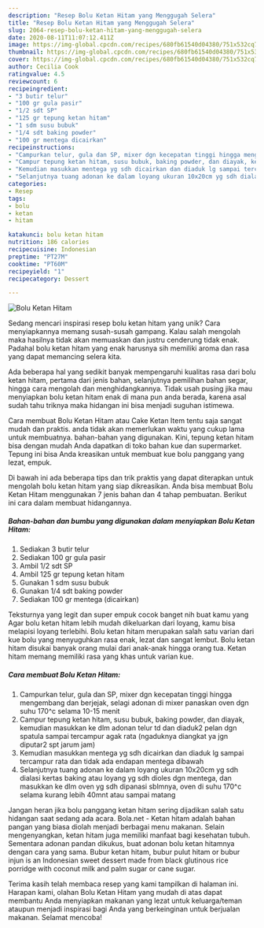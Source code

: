 ```yaml
---
description: "Resep Bolu Ketan Hitam yang Menggugah Selera"
title: "Resep Bolu Ketan Hitam yang Menggugah Selera"
slug: 2064-resep-bolu-ketan-hitam-yang-menggugah-selera
date: 2020-08-11T11:07:12.411Z
image: https://img-global.cpcdn.com/recipes/680fb61540d04380/751x532cq70/bolu-ketan-hitam-foto-resep-utama.jpg
thumbnail: https://img-global.cpcdn.com/recipes/680fb61540d04380/751x532cq70/bolu-ketan-hitam-foto-resep-utama.jpg
cover: https://img-global.cpcdn.com/recipes/680fb61540d04380/751x532cq70/bolu-ketan-hitam-foto-resep-utama.jpg
author: Cecilia Cook
ratingvalue: 4.5
reviewcount: 6
recipeingredient:
- "3 butir telur"
- "100 gr gula pasir"
- "1/2 sdt SP"
- "125 gr tepung ketan hitam"
- "1 sdm susu bubuk"
- "1/4 sdt baking powder"
- "100 gr mentega dicairkan"
recipeinstructions:
- "Campurkan telur, gula dan SP, mixer dgn kecepatan tinggi hingga mengembang dan berjejak, selagi adonan di mixer panaskan oven dgn suhu 170^c selama 10-15 menit"
- "Campur tepung ketan hitam, susu bubuk, baking powder, dan diayak, kemudian masukkan ke dlm adonan telur td dan diaduk2 pelan dgn spatula sampai tercampur agak rata (ngaduknya diangkat ya jgn diputar2 spt jarum jam)"
- "Kemudian masukkan mentega yg sdh dicairkan dan diaduk lg sampai tercampur rata dan tidak ada endapan mentega dibawah"
- "Selanjutnya tuang adonan ke dalam loyang ukuran 10x20cm yg sdh dialasi kertas baking atau loyang yg sdh dioles dgn mentega, dan masukkan ke dlm oven yg sdh dipanasi sblmnya, oven di suhu 170^c selama kurang lebih 40mnt atau sampai matang"
categories:
- Resep
tags:
- bolu
- ketan
- hitam

katakunci: bolu ketan hitam 
nutrition: 186 calories
recipecuisine: Indonesian
preptime: "PT27M"
cooktime: "PT60M"
recipeyield: "1"
recipecategory: Dessert

---
```



![Bolu Ketan Hitam](https://img-global.cpcdn.com/recipes/680fb61540d04380/751x532cq70/bolu-ketan-hitam-foto-resep-utama.jpg)

Sedang mencari inspirasi resep bolu ketan hitam yang unik? Cara menyiapkannya memang susah-susah gampang. Kalau salah mengolah maka hasilnya tidak akan memuaskan dan justru cenderung tidak enak. Padahal bolu ketan hitam yang enak harusnya sih memiliki aroma dan rasa yang dapat memancing selera kita.

Ada beberapa hal yang sedikit banyak mempengaruhi kualitas rasa dari bolu ketan hitam, pertama dari jenis bahan, selanjutnya pemilihan bahan segar, hingga cara mengolah dan menghidangkannya. Tidak usah pusing jika mau menyiapkan bolu ketan hitam enak di mana pun anda berada, karena asal sudah tahu triknya maka hidangan ini bisa menjadi suguhan istimewa.

Cara membuat Bolu Ketan Hitam atau Cake Ketan Item tentu saja sangat mudah dan praktis. anda tidak akan memerlukan waktu yang cukup lama untuk membuatnya. bahan-bahan yang digunakan. Kini, tepung ketan hitam bisa dengan mudah Anda dapatkan di toko bahan kue dan supermarket. Tepung ini bisa Anda kreasikan untuk membuat kue bolu panggang yang lezat, empuk.


Di bawah ini ada beberapa tips dan trik praktis yang dapat diterapkan untuk mengolah bolu ketan hitam yang siap dikreasikan. Anda bisa membuat Bolu Ketan Hitam menggunakan 7 jenis bahan dan 4 tahap pembuatan. Berikut ini cara dalam membuat hidangannya.

<!--inarticleads1-->

##### Bahan-bahan dan bumbu yang digunakan dalam menyiapkan Bolu Ketan Hitam:

1. Sediakan 3 butir telur
1. Sediakan 100 gr gula pasir
1. Ambil 1/2 sdt SP
1. Ambil 125 gr tepung ketan hitam
1. Gunakan 1 sdm susu bubuk
1. Gunakan 1/4 sdt baking powder
1. Sediakan 100 gr mentega (dicairkan)


Teksturnya yang legit dan super empuk cocok banget nih buat kamu yang Agar bolu ketan hitam lebih mudah dikeluarkan dari loyang, kamu bisa melapisi loyang terlebihi. Bolu ketan hitam merupakan salah satu varian dari kue bolu yang menyuguhkan rasa enak, lezat dan sangat lembut. Bolu ketan hitam disukai banyak orang mulai dari anak-anak hingga orang tua. Ketan hitam memang memiliki rasa yang khas untuk varian kue. 

<!--inarticleads2-->

##### Cara membuat Bolu Ketan Hitam:

1. Campurkan telur, gula dan SP, mixer dgn kecepatan tinggi hingga mengembang dan berjejak, selagi adonan di mixer panaskan oven dgn suhu 170^c selama 10-15 menit
1. Campur tepung ketan hitam, susu bubuk, baking powder, dan diayak, kemudian masukkan ke dlm adonan telur td dan diaduk2 pelan dgn spatula sampai tercampur agak rata (ngaduknya diangkat ya jgn diputar2 spt jarum jam)
1. Kemudian masukkan mentega yg sdh dicairkan dan diaduk lg sampai tercampur rata dan tidak ada endapan mentega dibawah
1. Selanjutnya tuang adonan ke dalam loyang ukuran 10x20cm yg sdh dialasi kertas baking atau loyang yg sdh dioles dgn mentega, dan masukkan ke dlm oven yg sdh dipanasi sblmnya, oven di suhu 170^c selama kurang lebih 40mnt atau sampai matang


Jangan heran jika bolu panggang ketan hitam sering dijadikan salah satu hidangan saat sedang ada acara. Bola.net - Ketan hitam adalah bahan pangan yang biasa diolah menjadi berbagai menu makanan. Selain mengenyangkan, ketan hitam juga memiliki manfaat bagi kesehatan tubuh. Sementara adonan pandan dikukus, buat adonan bolu ketan hitamnya dengan cara yang sama. Bubur ketan hitam, bubur pulut hitam or bubur injun is an Indonesian sweet dessert made from black glutinous rice porridge with coconut milk and palm sugar or cane sugar. 

Terima kasih telah membaca resep yang kami tampilkan di halaman ini. Harapan kami, olahan Bolu Ketan Hitam yang mudah di atas dapat membantu Anda menyiapkan makanan yang lezat untuk keluarga/teman ataupun menjadi inspirasi bagi Anda yang berkeinginan untuk berjualan makanan. Selamat mencoba!
